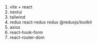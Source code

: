 1. vite + react
2. nextui
3. tailwind
4. redux react-redux redux @reduxjs/toolkit
5. axios
6. react-hook-form
7. react-router-dom

